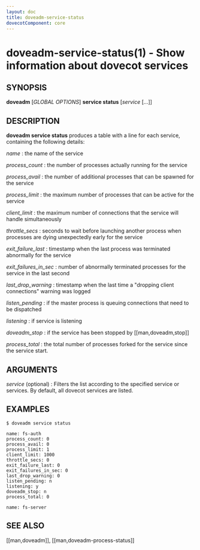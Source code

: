 ```yaml
---
layout: doc
title: doveadm-service-status
dovecotComponent: core
---
```


# doveadm-service-status(1) - Show information about dovecot services

## SYNOPSIS

**doveadm** [*GLOBAL OPTIONS*] **service status** [*service* [...]]

## DESCRIPTION

**doveadm service status** produces a table with a line for each service,
containing the following details:

*name*
:   the name of the service

*process_count*
:   the number of processes actually running for the service

*process_avail*
:   the number of additional processes that can be spawned for the service

*process_limit*
:   the maximum number of processes that can be active for the service

*client_limit*
:   the maximum number of connections that the service will handle
    simultaneously

*throttle_secs*
:   seconds to wait before launching another process when processes are dying
    unexpectedly early for the service

*exit_failure_last*
:   timestamp when the last process was terminated abnormally for the service

*exit_failures_in_sec*
:   number of abnormally terminated processes for the service in the last
    second

*last_drop_warning*
:   timestamp when the last time a "dropping client connections" warning was
    logged

*listen_pending*
:   if the master process is queuing connections that need to be dispatched

*listening*
:   if service is listening

*doveadm_stop*
:   if the service has been stopped by [[man,doveadm,stop]]

*process_total*
:   the total number of processes forked for the service since the service
    start.

<!-- @include: include/global-options-formatter.inc -->

## ARGUMENTS

*service* (optional)
:   Filters the list according to the specified service or services.
    By default, all dovecot services are listed.

## EXAMPLES

```console
$ doveadm service status

name: fs-auth
process_count: 0
process_avail: 0
process_limit: 1
client_limit: 1000
throttle_secs: 0
exit_failure_last: 0
exit_failures_in_sec: 0
last_drop_warning: 0
listen_pending: n
listening: y
doveadm_stop: n
process_total: 0

name: fs-server
```

<!-- @include: include/reporting-bugs.inc -->

## SEE ALSO

[[man,doveadm]], [[man,doveadm-process-status]]
